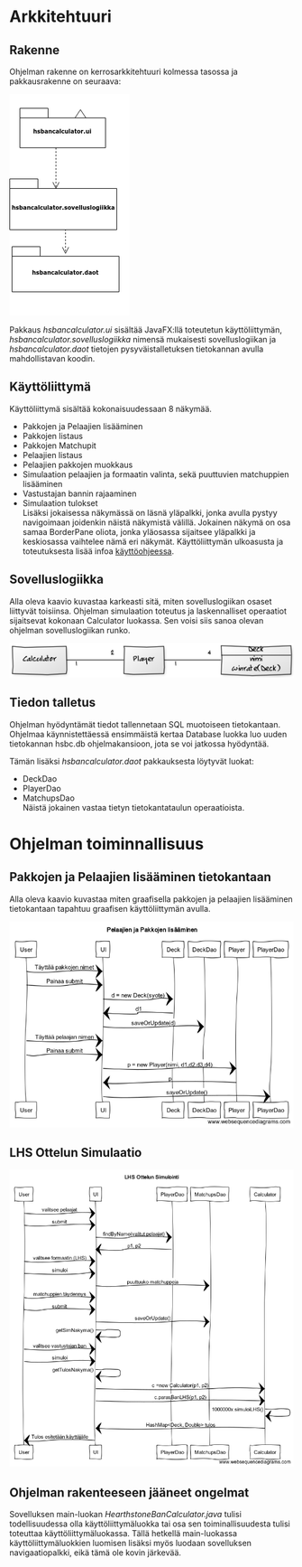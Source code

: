 
# Arkkitehtuuri
## Rakenne

Ohjelman rakenne on kerrosarkkitehtuuri kolmessa tasossa ja pakkausrakenne on seuraava:

<img src="https://github.com/AnttiLammi/otm-harjoitustyo/blob/master/dokumentaatio/kuvat/pakkauskaavio.png">

Pakkaus *hsbancalculator.ui* sisältää JavaFX:llä toteutetun käyttöliittymän, *hsbancalculator.sovelluslogiikka* nimensä mukaisesti sovelluslogiikan ja *hsbancalculator.daot* tietojen pysyväistalletuksen tietokannan avulla mahdollistavan koodin.
## Käyttöliittymä 
Käyttöliittymä sisältää kokonaisuudessaan 8 näkymää.
 - Pakkojen ja Pelaajien lisääminen
- Pakkojen listaus
- Pakkojen Matchupit
- Pelaajien listaus
- Pelaajien pakkojen muokkaus
- Simulaation pelaajien ja formaatin valinta, sekä puuttuvien matchuppien lisääminen
- Vastustajan bannin rajaaminen
- Simulaation tulokset  
Lisäksi jokaisessa näkymässä on läsnä yläpalkki, jonka avulla pystyy navigoimaan joidenkin näistä näkymistä välillä. Jokainen näkymä on osa samaa BorderPane oliota, jonka yläosassa sijaitsee yläpalkki ja keskiosassa vaihtelee nämä eri näkymät. Käyttöliittymän ulkoasusta ja toteutuksesta lisää infoa [käyttöohjeessa](https://github.com/AnttiLammi/otm-harjoitustyo/blob/master/dokumentaatio/kayttoohje.md).   


## Sovelluslogiikka
Alla oleva kaavio kuvastaa karkeasti sitä, miten sovelluslogiikan osaset liittyvät toisiinsa. Ohjelman simulaation toteutus ja laskennalliset operaatiot sijaitsevat kokonaan Calculator luokassa. Sen voisi siis sanoa olevan ohjelman sovelluslogiikan runko.

<img src="https://github.com/AnttiLammi/otm-harjoitustyo/blob/master/dokumentaatio/kuvat/Luokkakaavio.png" width="840">

## Tiedon talletus
Ohjelman hyödyntämät tiedot tallennetaan SQL muotoiseen tietokantaan. Ohjelmaa käynnistettäessä ensimmäistä kertaa Database luokka luo uuden tietokannan hsbc.db ohjelmakansioon, jota se voi jatkossa hyödyntää.

Tämän lisäksi *hsbancalculator.daot* pakkauksesta löytyvät luokat:
- DeckDao
- PlayerDao
- MatchupsDao  
Näistä jokainen vastaa tietyn tietokantataulun operaatioista.

# Ohjelman toiminnallisuus
## Pakkojen ja Pelaajien lisääminen tietokantaan

Alla oleva kaavio kuvastaa miten graafisella pakkojen ja pelaajien lisääminen tietokantaan tapahtuu graafisen käyttöliittymän avulla.

<img src="https://raw.githubusercontent.com/AnttiLammi/otm-harjoitustyo/master/dokumentaatio/kuvat/hsbcSeq_1.png">

## LHS Ottelun Simulaatio

<img src="https://raw.githubusercontent.com/AnttiLammi/otm-harjoitustyo/master/dokumentaatio/kuvat/hsbcSeq_2.png">

## Ohjelman rakenteeseen jääneet ongelmat
Sovelluksen main-luokan *HearthstoneBanCalculator.java* tulisi todellisuudessa olla käyttöliittymäluokka tai osa sen toiminallisuudesta tulisi toteuttaa käyttöliittymäluokassa. Tällä hetkellä main-luokassa käyttöliittymäluokkien luomisen lisäksi myös luodaan sovelluksen navigaatiopalkki, eikä tämä ole kovin järkevää.
